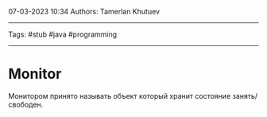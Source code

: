 07-03-2023
10:34
Authors: Tamerlan Khutuev 
***
Tags: #stub #java #programming 
***
# Monitor

Монитором принято называть объект который хранит состояние занять/свободен.  

